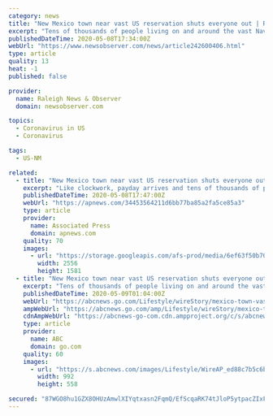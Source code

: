 ```yaml
---
category: news
title: "New Mexico town near vast US reservation shuts everyone out | Raleigh News & Observer"
excerpt: "Tens of thousands of people living on and around the vast Navajo reservation in the U.S. southwest do their shopping in Gallup, a town of 22,000 people."
publishedDateTime: 2020-05-08T17:34:00Z
webUrl: "https://www.newsobserver.com/news/article242600406.html"
type: article
quality: 13
heat: -1
published: false

provider:
  name: Raleigh News & Observer
  domain: newsobserver.com

topics:
  - Coronavirus in US
  - Coronavirus

tags:
  - US-NM

related:
  - title: "New Mexico town near vast US reservation shuts everyone out"
    excerpt: "Like clockwork, payday arrives and tens of thousands of people from the Navajo reservation and other rural stretches along the New Mexico-Arizona border flood into Gallup,"
    publishedDateTime: 2020-05-08T17:47:00Z
    webUrl: "https://apnews.com/34453564211d6bb77ba85a2fa5ce85a3"
    type: article
    provider:
      name: Associated Press
      domain: apnews.com
    quality: 70
    images:
      - url: "https://storage.googleapis.com/afs-prod/media/6ef63f50b7014e91a721a4d3604fc82a/2556.jpeg"
        width: 2556
        height: 1581
  - title: "New Mexico town near vast US reservation shuts everyone out"
    excerpt: "Tens of thousands of people living on and around the vast Navajo reservation in the American Southwest do their shopping in Gallup, a town of 22,000 people"
    publishedDateTime: 2020-05-09T01:04:00Z
    webUrl: "https://abcnews.go.com/Lifestyle/wireStory/mexico-town-vast-us-reservation-shuts-70585916"
    ampWebUrl: "https://abcnews.go.com/amp/Lifestyle/wireStory/mexico-town-vast-us-reservation-shuts-70585916"
    cdnAmpWebUrl: "https://abcnews-go-com.cdn.ampproject.org/c/s/abcnews.go.com/amp/Lifestyle/wireStory/mexico-town-vast-us-reservation-shuts-70585916"
    type: article
    provider:
      name: ABC
      domain: go.com
    quality: 60
    images:
      - url: "https://s.abcnews.com/images/Lifestyle/WireAP_ed88c7b5c6b44776908776637b0aa363_16x9_992.jpg"
        width: 992
        height: 558

secured: "87WGO8hu1GZX8OHUzAmwlXIYqtxasn2FqmQ/EfScqaRK74tJloP5ytpacZIxFFSg5X9sggRhlAIvjr1deltfIs6UNMvVyn2t4aodVPtZ2r2u0tqRb5DBJk6xWOXkPhRDpyKgEYSLtD/sUrxRsmGAjjZHKybHomCvlOl3o2+C0E+LdiC4Vn/yX4Cc3ddncYGPrISTXQ8F7hPG8zuH3cW8XOg40GeNqj2/BRST6VMIM4TSYMibz//QDFG5FQpMZwhmo+czv3JXgq/FVJ7634MCMaYQLZe/jyTRDugQYC127PfiYvao1MyvC+9A5I9L6xaAn+2VAiHwANQLXFjDHvpjDEjUURm8FuIqPT3uGi/CPx78omU0voRsaod94sLukmTOYnQ9y50bJZlRUU3Vbz4LfN93LxS++2OrP0V4RGh95fihXTUoIUXk6x4yxfoSFa0a88qCo7Rh/h4ggLbTxYWwIY+4CMp33Mj+wyU+rUFLxMk=;5rX6ZNm7+EvYv+GljLSgSw=="
---
```


